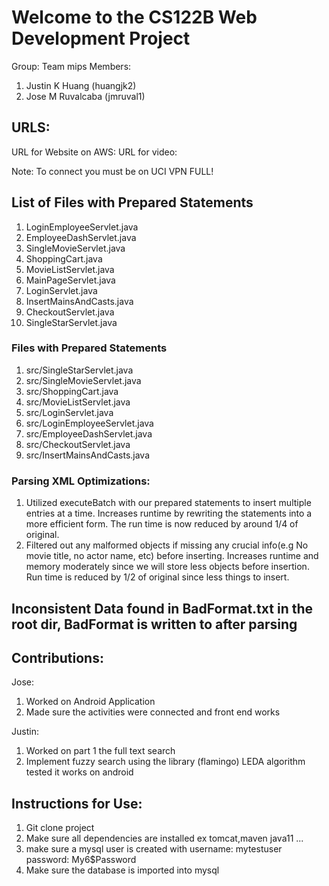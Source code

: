# Welcome to the CS122B Web Development Project
Group: Team mips
Members:
1. Justin K Huang (huangjk2)
2. Jose M Ruvalcaba (jmruval1)

## URLS:
URL for Website on AWS: 
URL for video: 

Note: To connect you must be on UCI VPN FULL!

## List of Files with Prepared Statements
1. LoginEmployeeServlet.java 
2. EmployeeDashServlet.java 
3. SingleMovieServlet.java 
4. ShoppingCart.java 
5. MovieListServlet.java 
6. MainPageServlet.java 
7. LoginServlet.java 
8. InsertMainsAndCasts.java 
9. CheckoutServlet.java 
10. SingleStarServlet.java


### Files with Prepared Statements
1. src/SingleStarServlet.java
2. src/SingleMovieServlet.java
3. src/ShoppingCart.java
4. src/MovieListServlet.java
5. src/LoginServlet.java
6. src/LoginEmployeeServlet.java
7. src/EmployeeDashServlet.java
8. src/CheckoutServlet.java
9. src/InsertMainsAndCasts.java

### Parsing XML Optimizations:
1. Utilized executeBatch with our prepared statements to insert multiple entries at a time. 
   Increases runtime by rewriting the statements into a more efficient form. The run time is now
   reduced by around 1/4 of original.
2. Filtered out any malformed objects if missing any crucial info(e.g No movie title, no actor 
   name, etc) before inserting. Increases runtime and memory moderately since we will store less 
   objects before insertion. Run time is reduced by 1/2 of original since less things to insert.

## Inconsistent Data found in BadFormat.txt in the root dir, BadFormat is written to after parsing

## Contributions:
Jose:
1. Worked on Android Application
2. Made sure the activities were connected and front end works

Justin:
1. Worked on part 1 the full text search
2. Implement fuzzy search using the library (flamingo) LEDA algorithm tested it works on android



## Instructions for Use:
1. Git clone project
2. Make sure all dependencies are installed ex tomcat,maven java11 ...
3. make sure a mysql user is created with username: mytestuser password: My6$Password
4. Make sure the database is imported into mysql

